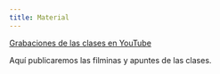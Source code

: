 ```yaml
---
title: Material
---
```


[Grabaciones de las clases en YouTube](https://www.youtube.com/playlist?list=PLR0NFKZIjBcAwCQjRBMkbh_taSYbOcwcl)

Aquí publicaremos las filminas y apuntes de las clases.
